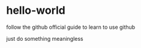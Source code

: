 # hello-world
follow the github official guide to learn to use github

just do something meaningless 
